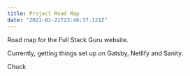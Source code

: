 ```yaml
---
title: Project Road Map
date: "2021-01-21T23:46:37.121Z"
---
```


Road map for the Full Stack Guru website.

Currently, getting things set up on Gatsby, Netlify and Sanity.

Chuck